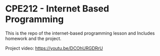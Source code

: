 # CPE212 - Internet Based Programming 
This is the repo of the internet-based programming lesson and Includes homework and the project.


Project video: 
https://youtu.be/DCOhURGDRrU
